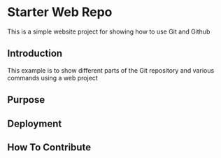 # Starter Web Repo

This is a simple website project for showing how to use Git and Github

## Introduction

This example is to show different parts of the Git repository and various commands using a web project

## Purpose

## Deployment

## How To Contribute